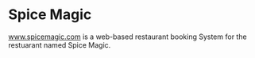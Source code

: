 # Spice Magic

www.spicemagic.com is a web-based restaurant booking System for the restuarant named Spice Magic. 


